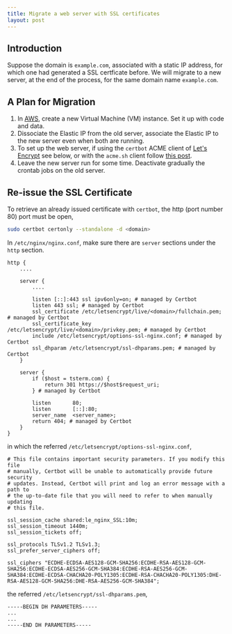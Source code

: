 ```yaml
---
title: Migrate a web server with SSL certificates
layout: post
---
```


## Introduction
Suppose the domain is `example.com`, associated with a static IP address, for which one had generated a SSL certficate before. We will migrate to a new server, at the end of the process, for the same domain name `example.com`.

## A Plan for Migration
1. In [AWS](https://aws.amazon.com), create a new Virtual Machine (VM) instance. Set it up with code and data.
2. Dissociate the Elastic IP from the old server, associate the Elastic IP to the new server even when both are running.
3. To set up the web server, if using the `certbot` ACME client of [Let's Encrypt](https://letsencrypt.org) see below, or with the `acme.sh` client follow [this post](/2023/08/28/acme-SSL-certificates.html).
4. Leave the new server run for some time. Deactivate gradually the crontab jobs on the old server.

## Re-issue the SSL Certificate
To retrieve an already issued certificate with `certbot`, the http (port number 80) port must be open,

```sh
sudo certbot certonly --standalone -d <domain>
```

In `/etc/nginx/nginx.conf`, make sure there are `server` sections under the `http` section.

```
http {
    ....

    server {
        ....

        listen [::]:443 ssl ipv6only=on; # managed by Certbot
        listen 443 ssl; # managed by Certbot
        ssl_certificate /etc/letsencrypt/live/<domain>/fullchain.pem; # managed by Certbot
        ssl_certificate_key /etc/letsencrypt/live/<domain>/privkey.pem; # managed by Certbot
        include /etc/letsencrypt/options-ssl-nginx.conf; # managed by Certbot
        ssl_dhparam /etc/letsencrypt/ssl-dhparams.pem; # managed by Certbot
    }

    server {
        if ($host = tsterm.com) {
            return 301 https://$host$request_uri;
        } # managed by Certbot

        listen       80;
        listen       [::]:80;
        server_name  <server_name>;
        return 404; # managed by Certbot
    }
}
```

in which the referred `/etc/letsencrypt/options-ssl-nginx.conf`,

```
# This file contains important security parameters. If you modify this file
# manually, Certbot will be unable to automatically provide future security
# updates. Instead, Certbot will print and log an error message with a path to
# the up-to-date file that you will need to refer to when manually updating
# this file.

ssl_session_cache shared:le_nginx_SSL:10m;
ssl_session_timeout 1440m;
ssl_session_tickets off;

ssl_protocols TLSv1.2 TLSv1.3;
ssl_prefer_server_ciphers off;

ssl_ciphers "ECDHE-ECDSA-AES128-GCM-SHA256:ECDHE-RSA-AES128-GCM-SHA256:ECDHE-ECDSA-AES256-GCM-SHA384:ECDHE-RSA-AES256-GCM-SHA384:ECDHE-ECDSA-CHACHA20-POLY1305:ECDHE-RSA-CHACHA20-POLY1305:DHE-RSA-AES128-GCM-SHA256:DHE-RSA-AES256-GCM-SHA384";
```

the referred `/etc/letsencrypt/ssl-dhparams.pem`,

```
-----BEGIN DH PARAMETERS-----
...
...
-----END DH PARAMETERS-----
```
